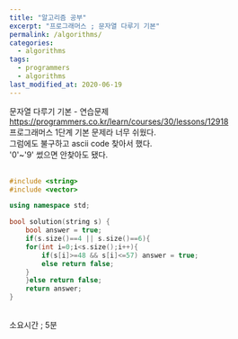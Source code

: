 ```yaml
---
title: "알고리즘 공부"
excerpt: "프로그래머스 ; 문자열 다루기 기본"
permalink: /algorithms/
categories:
  - algorithms
tags:
  - programmers
  - algorithms
last_modified_at: 2020-06-19
---
```


문자열 다루기 기본 - 연습문제  
<https://programmers.co.kr/learn/courses/30/lessons/12918>  
프로그래머스 1단계 기본 문제라 너무 쉬웠다.  
그럼에도 불구하고 ascii code 찾아서 했다.  
'0'~'9' 썼으면 안찾아도 됐다.  
<br>
```cpp
#include <string>
#include <vector>

using namespace std;

bool solution(string s) {
    bool answer = true;
    if(s.size()==4 || s.size()==6){
    for(int i=0;i<s.size();i++){
        if(s[i]>=48 && s[i]<=57) answer = true;
        else return false;
    }
    }else return false;
    return answer;
}
```
<br>
소요시간 ; 5분
